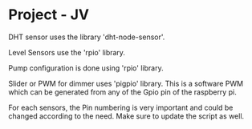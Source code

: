 # Project - JV

DHT sensor uses the library 'dht-node-sensor'.

Level Sensors use the 'rpio' library.

Pump configuration is done using 'rpio' library.

Slider or PWM for dimmer uses 'pigpio' library. This is a software PWM which can be generated from any of the Gpio pin of the raspberry pi.

For each sensors, the Pin numbering is very important and could be changed according to the need. Make sure to update the script as well.
